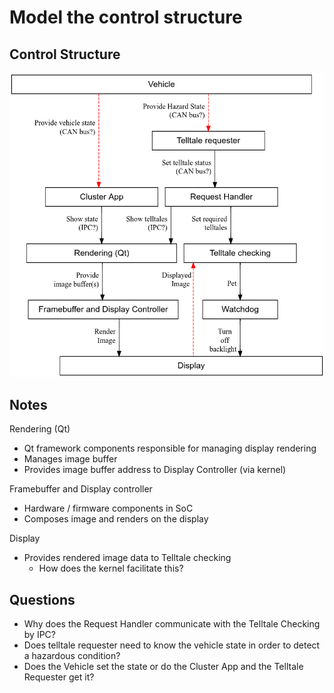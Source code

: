 # Model the control structure

## Control Structure

![Control Structure diagram for Cluster](cluster-control-structure.dot.png)

## Notes

Rendering (Qt)
- Qt framework components responsible for managing display rendering
- Manages image buffer
- Provides image buffer address to Display Controller (via kernel)

Framebuffer and Display controller
- Hardware / firmware components in SoC
- Composes image and renders on the display

Display
- Provides rendered image data to Telltale checking
    - How does the kernel facilitate this?

## Questions

- Why does the Request Handler communicate with the Telltale Checking by IPC?
- Does telltale requester need to know the vehicle state in order to detect a
  hazardous condition?
- Does the Vehicle set the state or do the Cluster App and the Telltale
  Requester get it?
